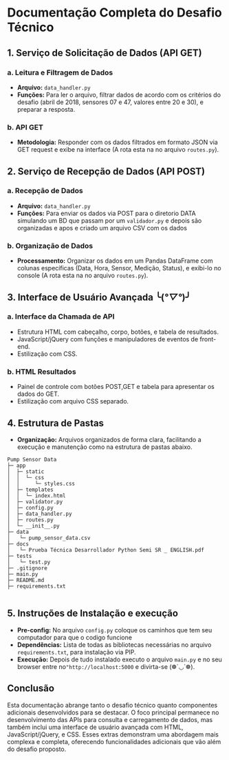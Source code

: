 # Documentação Completa do Desafio Técnico

## 1. **Serviço de Solicitação de Dados (API GET)**

### a. **Leitura e Filtragem de Dados**

- **Arquivo:** `data_handler.py`
- **Funções:** Para ler o arquivo, filtrar dados de acordo com os critérios do desafio (abril de 2018, sensores 07 e 47, valores entre 20 e 30), e preparar a resposta.

### b. **API GET**

- **Metodologia:** Responder com os dados filtrados em formato JSON via GET request e exibe na interface (A rota esta na no arquivo `routes.py`).

## 2. **Serviço de Recepção de Dados (API POST)**

### a. **Recepção de Dados**

- **Arquivo:** `data_handler.py`
- **Funções:** Para enviar os dados via POST para o diretorio DATA simulando um BD que passam por um `validador.py` e depois são organizadas e apos e criado um arquivo CSV com os dados

### b. **Organização de Dados**

- **Processamento:** Organizar os dados em um Pandas DataFrame com colunas específicas (Data, Hora, Sensor, Medição, Status), e exibi-lo no console (A rota esta na no arquivo `routes.py`).

## 3. **Interface de Usuário Avançada ╰(*°▽°*)╯**

### a. **Interface da Chamada de API**

- Estrutura HTML com cabeçalho, corpo, botões, e tabela de resultados.
- JavaScript/jQuery com funções e manipuladores de eventos de front-end.
- Estilização com CSS.

### b. **HTML Resultados**

- Painel de controle com botões POST,GET e tabela para apresentar os dados do GET.
- Estilização com arquivo CSS separado.

## 4. **Estrutura de Pastas**

- **Organização:** Arquivos organizados de forma clara, facilitando a execução e manutenção como na estrutura de pastas abaixo.

```
Pump Sensor Data
├─ app
│  ├─ static
│  │  └─ css
│  │     └─ styles.css
│  ├─ templates
│  │  └─ index.html
│  ├─ validator.py
│  ├─ config.py
│  ├─ data_handler.py
│  ├─ routes.py
│  └─ __init__.py
├─ data
│   └─ pump_sensor_data.csv
├─ docs
│   └─ Prueba Técnica Desarrollador Python Semi SR _ ENGLISH.pdf
├─ tests
│   └─ test.py
├─ .gitignore
├─ main.py
├─ README.md
├─ requirements.txt
 
```

## 5. **Instruções de Instalação e execução**

- **Pre-config:** No arquivo `config.py` coloque os caminhos que tem seu computador para que o codigo funcione
- **Dependências:** Lista de todas as bibliotecas necessárias no arquivo `requirements.txt`, para instalação via PIP.
- **Execução:** Depois de tudo instalado executo o arquivo `main.py` e no seu browser entre no`"http://localhost:5000` e divirta-se (❁´◡`❁).

## Conclusão

Esta documentação abrange tanto o desafio técnico quanto componentes adicionais desenvolvidos para se destacar. O foco principal permanece no desenvolvimento das APIs para consulta e carregamento de dados, mas também inclui uma interface de usuário avançada com HTML, JavaScript/jQuery, e CSS. Esses extras demonstram uma abordagem mais complexa e completa, oferecendo funcionalidades adicionais que vão além do desafio proposto.
